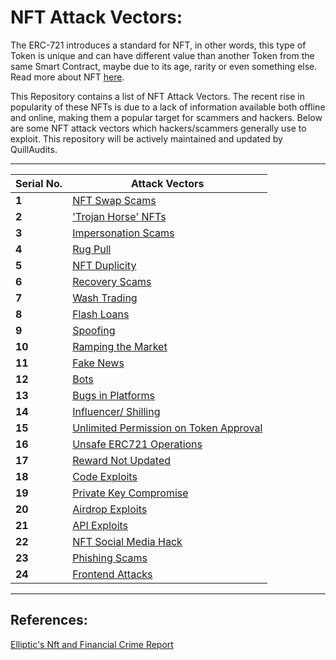 # NFT Attack Vectors:

The ERC-721 introduces a standard for NFT, in other words, this type of Token is unique and can have different value than another Token from the same Smart Contract, maybe due to its age, rarity or even something else. Read more about NFT [here](https://ethereum.org/en/nft/).

This Repository contains a list of NFT Attack Vectors. The recent rise in popularity of these NFTs is due to a lack of information available both offline and online, making them a popular target for scammers and hackers. Below are some NFT attack vectors which hackers/scammers generally use to exploit. This repository will be actively maintained and updated by QuillAudits.


---
Serial No. | Attack Vectors
--- | ---
**1** | [NFT Swap Scams](data/1.md)
**2** | ['Trojan Horse' NFTs](data/2.md)
**3** | [Impersonation Scams](data/3.md)
**4** | [Rug Pull](data/4.md)
**5** | [NFT Duplicity](data/5.md)
**6** | [Recovery Scams](data/6.md)
**7** | [Wash Trading](data/7.md)
**8** | [Flash Loans](data/8.md)
**9** | [Spoofing](data/9.md)
**10** | [Ramping the Market](data/10.md)
**11** | [Fake News](data/11.md)
**12** | [Bots](data/12.md)
**13** | [Bugs in Platforms](data/13.md)
**14** | [Influencer/ Shilling](data/14.md)
**15** | [Unlimited Permission on Token Approval](data/15.md)
**16** | [Unsafe ERC721 Operations](data/16.md)
**17** | [Reward Not Updated](data/17.md)
**18** | [Code Exploits](data/18.md)
**19** | [Private Key Compromise](data/19.md)
**20** | [Airdrop Exploits](data/20.md)
**21** | [API Exploits](data/21.md)
**22** | [NFT Social Media Hack](data/22.md)
**23** | [Phishing Scams](data/23.md)
**24** | [Frontend Attacks](data/24.md)

-----

## References:
[Elliptic's Nft and Financial Crime Report](https://www.elliptic.co/hubfs/NFT%20Report%202022.pdf)

